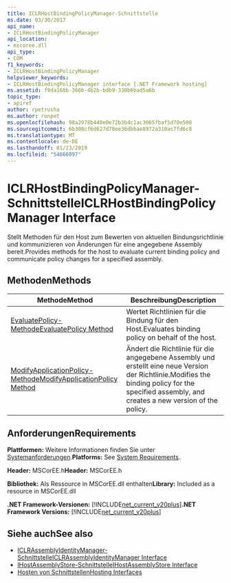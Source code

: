 ```yaml
---
title: ICLRHostBindingPolicyManager-Schnittstelle
ms.date: 03/30/2017
api_name:
- ICLRHostBindingPolicyManager
api_location:
- mscoree.dll
api_type:
- COM
f1_keywords:
- ICLRHostBindingPolicyManager
helpviewer_keywords:
- ICLRHostBindingPolicyManager interface [.NET Framework hosting]
ms.assetid: f9da168b-366b-4b2b-bdb9-330b6bad5a6b
topic_type:
- apiref
author: rpetrusha
ms.author: ronpet
ms.openlocfilehash: 98a2978b440e0e72b3b4c1ac3065fbaf5d70e508
ms.sourcegitcommit: 6b308cf6d627d78ee36dbbae8972a310ac7fd6c8
ms.translationtype: MT
ms.contentlocale: de-DE
ms.lasthandoff: 01/23/2019
ms.locfileid: "54666097"
---
```

# <a name="iclrhostbindingpolicymanager-interface"></a><span data-ttu-id="24254-102">ICLRHostBindingPolicyManager-Schnittstelle</span><span class="sxs-lookup"><span data-stu-id="24254-102">ICLRHostBindingPolicyManager Interface</span></span>
<span data-ttu-id="24254-103">Stellt Methoden für den Host zum Bewerten von aktuellen Bindungsrichtlinie und kommunizieren von Änderungen für eine angegebene Assembly bereit.</span><span class="sxs-lookup"><span data-stu-id="24254-103">Provides methods for the host to evaluate current binding policy and communicate policy changes for a specified assembly.</span></span>  
  
## <a name="methods"></a><span data-ttu-id="24254-104">Methoden</span><span class="sxs-lookup"><span data-stu-id="24254-104">Methods</span></span>  
  
|<span data-ttu-id="24254-105">Methode</span><span class="sxs-lookup"><span data-stu-id="24254-105">Method</span></span>|<span data-ttu-id="24254-106">Beschreibung</span><span class="sxs-lookup"><span data-stu-id="24254-106">Description</span></span>|  
|------------|-----------------|  
|[<span data-ttu-id="24254-107">EvaluatePolicy-Methode</span><span class="sxs-lookup"><span data-stu-id="24254-107">EvaluatePolicy Method</span></span>](../../../../docs/framework/unmanaged-api/hosting/iclrhostbindingpolicymanager-evaluatepolicy-method.md)|<span data-ttu-id="24254-108">Wertet Richtlinien für die Bindung für den Host.</span><span class="sxs-lookup"><span data-stu-id="24254-108">Evaluates binding policy on behalf of the host.</span></span>|  
|[<span data-ttu-id="24254-109">ModifyApplicationPolicy-Methode</span><span class="sxs-lookup"><span data-stu-id="24254-109">ModifyApplicationPolicy Method</span></span>](../../../../docs/framework/unmanaged-api/hosting/iclrhostbindingpolicymanager-modifyapplicationpolicy-method.md)|<span data-ttu-id="24254-110">Ändert die Richtlinie für die angegebene Assembly und erstellt eine neue Version der Richtlinie.</span><span class="sxs-lookup"><span data-stu-id="24254-110">Modifies the binding policy for the specified assembly, and creates a new version of the policy.</span></span>|  
  
## <a name="requirements"></a><span data-ttu-id="24254-111">Anforderungen</span><span class="sxs-lookup"><span data-stu-id="24254-111">Requirements</span></span>  
 <span data-ttu-id="24254-112">**Plattformen:** Weitere Informationen finden Sie unter [Systemanforderungen](../../../../docs/framework/get-started/system-requirements.md).</span><span class="sxs-lookup"><span data-stu-id="24254-112">**Platforms:** See [System Requirements](../../../../docs/framework/get-started/system-requirements.md).</span></span>  
  
 <span data-ttu-id="24254-113">**Header:** MSCorEE.h</span><span class="sxs-lookup"><span data-stu-id="24254-113">**Header:** MSCorEE.h</span></span>  
  
 <span data-ttu-id="24254-114">**Bibliothek:** Als Ressource in MSCorEE.dll enthalten</span><span class="sxs-lookup"><span data-stu-id="24254-114">**Library:** Included as a resource in MSCorEE.dll</span></span>  
  
 <span data-ttu-id="24254-115">**.NET Framework-Versionen:** [!INCLUDE[net_current_v20plus](../../../../includes/net-current-v20plus-md.md)]</span><span class="sxs-lookup"><span data-stu-id="24254-115">**.NET Framework Versions:** [!INCLUDE[net_current_v20plus](../../../../includes/net-current-v20plus-md.md)]</span></span>  
  
## <a name="see-also"></a><span data-ttu-id="24254-116">Siehe auch</span><span class="sxs-lookup"><span data-stu-id="24254-116">See also</span></span>
- [<span data-ttu-id="24254-117">ICLRAssemblyIdentityManager-Schnittstelle</span><span class="sxs-lookup"><span data-stu-id="24254-117">ICLRAssemblyIdentityManager Interface</span></span>](../../../../docs/framework/unmanaged-api/hosting/iclrassemblyidentitymanager-interface.md)
- [<span data-ttu-id="24254-118">IHostAssemblyStore-Schnittstelle</span><span class="sxs-lookup"><span data-stu-id="24254-118">IHostAssemblyStore Interface</span></span>](../../../../docs/framework/unmanaged-api/hosting/ihostassemblystore-interface.md)
- [<span data-ttu-id="24254-119">Hosten von Schnittstellen</span><span class="sxs-lookup"><span data-stu-id="24254-119">Hosting Interfaces</span></span>](../../../../docs/framework/unmanaged-api/hosting/hosting-interfaces.md)
